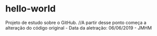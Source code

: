 # hello-world
Projeto de estudo sobre o GitHub.
//A partir desse ponto começa a alteração do código original - Data da aletração: 06/06/2019 - JMHM
